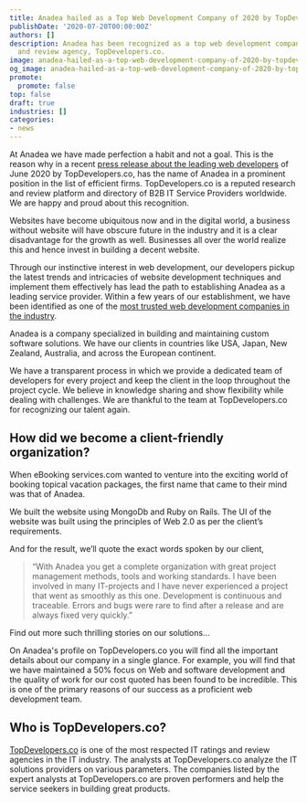 ```yaml
---
title: Anadea hailed as a Top Web Development Company of 2020 by TopDevelopers.co
publishDate: '2020-07-20T00:00:00Z'
authors: []
description: Anadea has been recognized as a top web development company by a research
  and review agency, TopDevelopers.co.
image: anadea-hailed-as-a-top-web-development-company-of-2020-by-topdevelopers-co.jpg
og_image: anadea-hailed-as-a-top-web-development-company-of-2020-by-topdevelopers-co.jpg
promote:
  promote: false
top: false
draft: true
industries: []
categories:
- news
---
```

At Anadea we have made perfection a habit and not a goal. This is the reason why in a recent <a href="https://www.topdevelopers.co/press-releases/leading-web-development-companies-june-2020" rel="nofollow" target="_blank">press release about the leading web developers</a> of June 2020 by TopDevelopers.co, has the name of Anadea in a prominent position in the list of efficient firms. TopDevelopers.co is a reputed research and review platform and directory of B2B IT Service Providers worldwide. We are happy and proud about this recognition.

Websites have become ubiquitous now and in the digital world, a business without website will have obscure future in the industry and it is a clear disadvantage for the growth as well. Businesses all over the world realize this and hence invest in building a decent website.

Through our instinctive interest in web development, our developers pickup the latest trends and intricacies of website development techniques and implement them effectively has lead the path to establishing Anadea as a leading service provider. Within a few years of our establishment, we have been identified as one of the <a href="https://www.topdevelopers.co/directory/web-development-companies?page=2" rel="nofollow" target="_blank">most trusted web development companies in the industry</a>.

Anadea is a company specialized in building and maintaining custom software solutions. We have our clients in countries like USA, Japan, New Zealand, Australia, and across the European continent.

We have a transparent process in which we provide a dedicated team of developers for every project and keep the client in the loop throughout the project cycle. We believe in knowledge sharing and show flexibility while dealing with challenges. We are thankful to the team at TopDevelopers.co for recognizing our talent again.

## How did we become a client-friendly organization?

When eBooking services.com wanted to venture into the exciting world of booking topical vacation packages, the first name that came to their mind was that of Anadea.

We built the website using MongoDb and Ruby on Rails. The UI of the website was built using the principles of Web 2.0 as per the client’s requirements.

And for the result, we’ll quote the exact words spoken by our client,

> “With Anadea you get a complete organization with great project management methods, tools and working standards. I have been involved in many IT-projects and I have never experienced a project that went as smoothly as this one. Development is continuous and traceable. Errors and bugs were rare to find after a release and are always fixed very quickly.”

Find out more such thrilling stories on our solutions...

On Anadea's profile on TopDevelopers.co you will find all the important details about our company in a single glance. For example, you will find that we have maintained a 50% focus on Web and software development and the quality of work for our cost quoted has been found to be incredible. This is one of the primary reasons of our success as a proficient web development team.

## Who is TopDevelopers.co?

<a href="https://www.topdevelopers.co/" rel="nofollow" target="_blank">TopDevelopers.co</a> is one of the most respected IT ratings and review agencies in the IT industry. The analysts at TopDevelopers.co analyze the IT solutions providers on various parameters. The companies listed by the expert analysts at TopDevelopers.co are proven performers and help the service seekers in building great products.
